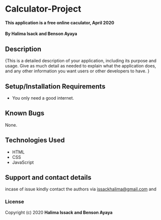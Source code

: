 # Calculator-Project
#### This application is a free online caculator, April 2020
#### By **Halima Isack and Benson Ayaya**
## Description
{This is a detailed description of your application, including its purpose and usage.  Give as much detail as needed to explain what the application does, and any other information you want users or other developers to have. }
## Setup/Installation Requirements
* You only need a good internet.
## Known Bugs
 None.
## Technologies Used
* HTML
* CSS
* JavaScript

## Support and contact details
  incase of issue kindly contact the authors via issackhalima@gmail.com and 
### License

Copyright (c) 2020 **Halima Issack and Benson Ayaya**
  
